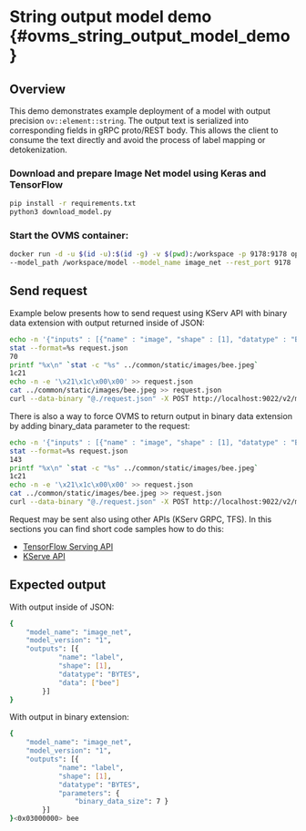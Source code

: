 # String output model demo {#ovms_string_output_model_demo}
## Overview

This demo demonstrates example deployment of a model with output precision `ov::element::string`. The output text is serialized into corresponding fields in gRPC proto/REST body. This allows the client to consume the text directly and avoid the process of label mapping or detokenization.

### Download and prepare Image Net model using Keras and TensorFlow

```bash
pip install -r requirements.txt
python3 download_model.py
```

### Start the OVMS container:
```bash
docker run -d -u $(id -u):$(id -g) -v $(pwd):/workspace -p 9178:9178 openvino/model_server:latest \
--model_path /workspace/model --model_name image_net --rest_port 9178
```

## Send request
Example below presents how to send request using KServ API with binary data extension with output returned inside of JSON:
```bash
echo -n '{"inputs" : [{"name" : "image", "shape" : [1], "datatype" : "BYTES"}]}' > request.json
stat --format=%s request.json
70
printf "%x\n" `stat -c "%s" ../common/static/images/bee.jpeg`
1c21
echo -n -e '\x21\x1c\x00\x00' >> request.json
cat ../common/static/images/bee.jpeg >> request.json
curl --data-binary "@./request.json" -X POST http://localhost:9022/v2/models/image_net/versions/0/infer -H "Inference-Header-Content-Length: 70"
```
There is also a way to force OVMS to return output in binary data extension by adding binary_data parameter to the request:
```bash
echo -n '{"inputs" : [{"name" : "image", "shape" : [1], "datatype" : "BYTES"}], "outputs" : [{"name" : "label", "parameters" : {"binary_data" : true}}]}' > request.json
stat --format=%s request.json
143
printf "%x\n" `stat -c "%s" ../common/static/images/bee.jpeg`
1c21
echo -n -e '\x21\x1c\x00\x00' >> request.json
cat ../common/static/images/bee.jpeg >> request.json
curl --data-binary "@./request.json" -X POST http://localhost:9022/v2/models/image_net/versions/0/infer -H "Inference-Header-Content-Length: 143" --output response.json
```
Request may be sent also using other APIs (KServ GRPC, TFS). In this sections you can find short code samples how to do this:
- [TensorFlow Serving API](./clients_tfs.md)
- [KServe API](./clients_kfs.md)


## Expected output
With output inside of JSON:
```bash
{
    "model_name": "image_net",
    "model_version": "1",
    "outputs": [{
            "name": "label",
            "shape": [1],
            "datatype": "BYTES",
            "data": ["bee"]
        }]
}
```
With output in binary extension:
```bash
{
    "model_name": "image_net",
    "model_version": "1",
    "outputs": [{
            "name": "label",
            "shape": [1],
            "datatype": "BYTES",
            "parameters": {
                "binary_data_size": 7 }
        }]
}<0x03000000> bee
```
